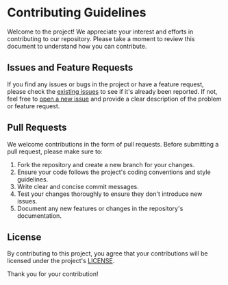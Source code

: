 # Contributing Guidelines

Welcome to the project! We appreciate your interest and efforts in contributing to our repository. Please take a moment to review this document to understand how you can contribute.

## Issues and Feature Requests

If you find any issues or bugs in the project or have a feature request, please check the [existing issues](https://github.com/bistecglobal/blockchain-certificates-issuer/issues) to see if it's already been reported. If not, feel free to [open a new issue](https://github.com/bistecglobal/blockchain-certificates-issuer-2.0/issues/new) and provide a clear description of the problem or feature request.

## Pull Requests

We welcome contributions in the form of pull requests. Before submitting a pull request, please make sure to:

1. Fork the repository and create a new branch for your changes.
2. Ensure your code follows the project's coding conventions and style guidelines.
3. Write clear and concise commit messages.
4. Test your changes thoroughly to ensure they don't introduce new issues.
5. Document any new features or changes in the repository's documentation.

## License

By contributing to this project, you agree that your contributions will be licensed under the project's [LICENSE](https://github.com/bistecglobal/blockchain-certificates-issuer-2.0/blob/main/LICENSE).

Thank you for your contribution!

